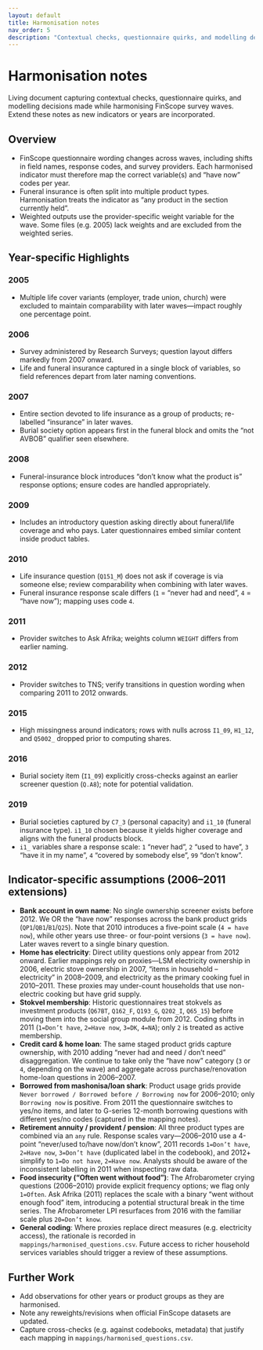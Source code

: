 ```yaml
---
layout: default
title: Harmonisation notes
nav_order: 5
description: "Contextual checks, questionnaire quirks, and modelling decisions by survey year."
---
```


# Harmonisation notes

Living document capturing contextual checks, questionnaire quirks, and modelling decisions made while harmonising FinScope survey waves. Extend these notes as new indicators or years are incorporated.

## Overview

- FinScope questionnaire wording changes across waves, including shifts in field names, response codes, and survey providers. Each harmonised indicator must therefore map the correct variable(s) and “have now” codes per year.
- Funeral insurance is often split into multiple product types. Harmonisation treats the indicator as “any product in the section currently held”.
- Weighted outputs use the provider-specific weight variable for the wave. Some files (e.g. 2005) lack weights and are excluded from the weighted series.

## Year-specific Highlights

### 2005
- Multiple life cover variants (employer, trade union, church) were excluded to maintain comparability with later waves—impact roughly one percentage point.

### 2006
- Survey administered by Research Surveys; question layout differs markedly from 2007 onward.
- Life and funeral insurance captured in a single block of variables, so field references depart from later naming conventions.

### 2007
- Entire section devoted to life insurance as a group of products; re-labelled “insurance” in later waves.
- Burial society option appears first in the funeral block and omits the “not AVBOB” qualifier seen elsewhere.

### 2008
- Funeral-insurance block introduces “don’t know what the product is” response options; ensure codes are handled appropriately.

### 2009
- Includes an introductory question asking directly about funeral/life coverage and who pays. Later questionnaires embed similar content inside product tables.

### 2010
- Life insurance question (`Q151_M`) does not ask if coverage is via someone else; review comparability when combining with later waves.
- Funeral insurance response scale differs (`1` = “never had and need”, `4` = “have now”); mapping uses code `4`.

### 2011
- Provider switches to Ask Afrika; weights column `WEIGHT` differs from earlier naming.

### 2012
- Provider switches to TNS; verify transitions in question wording when comparing 2011 to 2012 onwards.

### 2015
- High missingness around indicators; rows with nulls across `I1_09`, `H1_12`, and `Q5002_` dropped prior to computing shares.

### 2016
- Burial society item (`I1_09`) explicitly cross-checks against an earlier screener question (`Q.A8`); note for potential validation.

### 2019
- Burial societies captured by `C7_3` (personal capacity) and `i1_10` (funeral insurance type). `i1_10` chosen because it yields higher coverage and aligns with the funeral products block.
- `i1_` variables share a response scale: `1` “never had”, `2` “used to have”, `3` “have it in my name”, `4` “covered by somebody else”, `99` “don’t know”.

## Indicator-specific assumptions (2006–2011 extensions)

- **Bank account in own name**: No single ownership screener exists before 2012. We OR the “have now” responses across the bank product grids (`QP1`/`QB1`/`B1`/`Q25`). Note that 2010 introduces a five-point scale (`4 = have now`), while other years use three- or four-point versions (`3 = have now`). Later waves revert to a single binary question.
- **Home has electricity**: Direct utility questions only appear from 2012 onward. Earlier mappings rely on proxies—LSM electricity ownership in 2006, electric stove ownership in 2007, “items in household – electricity” in 2008–2009, and electricity as the primary cooking fuel in 2010–2011. These proxies may under-count households that use non-electric cooking but have grid supply.
- **Stokvel membership**: Historic questionnaires treat stokvels as investment products (`Q67BT`, `Q162_F`, `Q193_G`, `Q202_I`, `Q65_15`) before moving them into the social group module from 2012. Coding shifts in 2011 (`1=Don’t have`, `2=Have now`, `3=DK`, `4=NA`); only `2` is treated as active membership.
- **Credit card & home loan**: The same staged product grids capture ownership, with 2010 adding “never had and need / don’t need” disaggregation. We continue to take only the “have now” category (`3` or `4`, depending on the wave) and aggregate across purchase/renovation home-loan questions in 2006–2007.
- **Borrowed from mashonisa/loan shark**: Product usage grids provide `Never borrowed / Borrowed before / Borrowing now` for 2006–2010; only `Borrowing now` is positive. From 2011 the questionnaire switches to yes/no items, and later to G-series 12-month borrowing questions with different yes/no codes (captured in the mapping notes).
- **Retirement annuity / provident / pension**: All three product types are combined via an `any` rule. Response scales vary—2006–2010 use a 4-point “never/used to/have now/don’t know”, 2011 records `1=Don’t have`, `2=Have now`, `3=Don’t have` (duplicated label in the codebook), and 2012+ simplify to `1=Do not have`, `2=Have now`. Analysts should be aware of the inconsistent labelling in 2011 when inspecting raw data.
- **Food insecurity (“Often went without food”)**: The Afrobarometer crying questions (2006–2010) provide explicit frequency options; we flag only `1=Often`. Ask Afrika (2011) replaces the scale with a binary “went without enough food” item, introducing a potential structural break in the time series. The Afrobarometer LPI resurfaces from 2016 with the familiar scale plus `20=Don’t know`.
- **General coding**: Where proxies replace direct measures (e.g. electricity access), the rationale is recorded in `mappings/harmonised_questions.csv`. Future access to richer household services variables should trigger a review of these assumptions.

## Further Work

- Add observations for other years or product groups as they are harmonised.
- Note any reweights/revisions when official FinScope datasets are updated.
- Capture cross-checks (e.g. against codebooks, metadata) that justify each mapping in `mappings/harmonised_questions.csv`.
